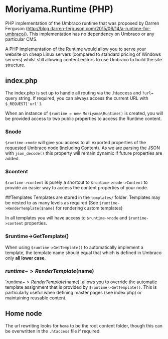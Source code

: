 # Moriyama.Runtime (PHP)
PHP implementation of the Umbraco runtime that was proposed by Darren Ferguson (http://blog.darren-ferguson.com/2015/06/14/a-runtime-for-umbraco/). This implementation has no dependency on Umbraco or any particular CMS.

A PHP implementation of the Runtime would allow you to serve your website on cheap Linux servers (compared to standard pricing of Windows servers) whilst still allowing content editors to use Umbraco to build the site structure.

## index.php
The index.php is set up to handle all routing via the .htaccess and `?url=` query string. If required, you can always access the current URL with `$_REQUEST['url']`.

When an instance of `$runtime = new Moriyama\Runtime()` is created, you will be provided access to two public properties to access the Runtime content.

### $node
`$runtime->node` will give you access to all exported properties of the requested Umbraco node (including Content). As we are parsing the JSON with `json_decode()` this property will remain dynamic if future properties are added.

### $content
`$runtime->content` is purely a shortcut to `$runtime->node->Content` to provide an easier way to access the content properties of your node.

##Templates
Templates are stored in the `templates/` folder. Templates may be nested to as many levels as required (See `$runtime->RenderTemplate($name)` for rendering custom templates)

In all templates you will have access to `$runtime->node` and `$runtime->content` properties.

### $runtime->GetTemplate()
When using `$runtime->GetTemplate()` to automatically implement a template, the template name should equal that which is defined in Umbraco only **all lower case**.

### $runtime->RenderTemplate($name)
'$runtime->RenderTemplate($name)' allows you to override the automatic template assignment that is provided by `$runtime->GetTemplate()`. This is particularly useful when defining master pages (see index.php) or maintaining reusable content.

## Home node
The url rewriting looks for `home` to be the root content folder, though this can be overwritten in the `.htaccess` file if required.
